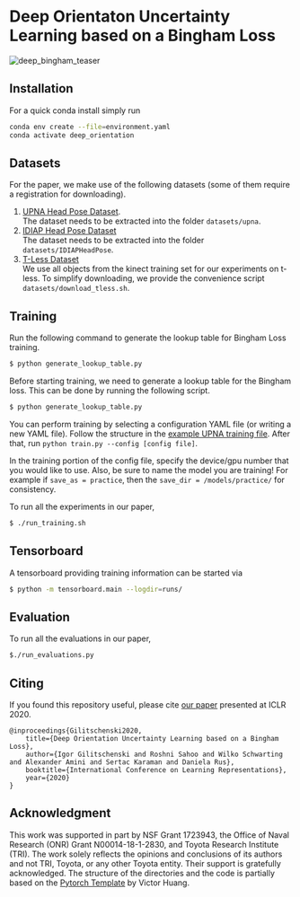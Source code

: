 # Deep Orientaton Uncertainty Learning based on a Bingham Loss
![deep_bingham_teaser](https://user-images.githubusercontent.com/11874191/80402132-71d77a00-888b-11ea-978d-777158ed40ea.gif)

## Installation
For a quick conda install simply run

```bash
conda env create --file=environment.yaml
conda activate deep_orientation
```

## Datasets
For the paper, we make use of the following datasets (some of them require a registration for downloading).

1. [UPNA Head Pose Dataset](http://www.unavarra.es/gi4e/databases/hpdb).<br />
   The dataset needs to be extracted into the folder `datasets/upna`.
2. [IDIAP Head Pose Dataset](https://www.idiap.ch/dataset/headpose/index_html)<br />
   The dataset needs to be extracted into the folder `datasets/IDIAPHeadPose`.
3. [T-Less Dataset](http://cmp.felk.cvut.cz/t-less/)<br />
   We use all objects from the kinect training set for our experiments on t-less. To simplify downloading, we provide the convenience script `datasets/download_tless.sh`.

## Training
Run the following command to generate the lookup table for Bingham Loss training.
```bash
$ python generate_lookup_table.py
```

Before starting training, we need to generate a lookup table for the Bingham loss.  This can be done by running the following script. 
```bash
$ python generate_lookup_table.py
```
You can perform training by selecting a configuration YAML file (or writing a new YAML file). Follow the structure in the [example UPNA training file](configs/baselines/upna/bd_cgs.yaml). After that, run `python train.py --config [config file]`.

In the training portion of the config file, specify the device/gpu number that you would like to use. Also, be sure to name the model you are training! For example if `save_as = practice`, then the `save_dir = /models/practice/` for consistency.

To run all the experiments in our paper,
```bash
$ ./run_training.sh
```
## Tensorboard
A tensorboard providing training information can be started via
```bash
$ python -m tensorboard.main --logdir=runs/
```

## Evaluation
To run all the evaluations in our paper,

```bash
$./run_evaluations.py
```

## Citing

If you found this repository useful, please cite [our paper](http://www.gilitschenski.org/igor/publications/202004-iclr-deep_bingham/iclr20-deep_bingham.pdf) presented at ICLR 2020.

```
@inproceedings{Gilitschenski2020,
    title={Deep Orientation Uncertainty Learning based on a Bingham Loss},
    author={Igor Gilitschenski and Roshni Sahoo and Wilko Schwarting and Alexander Amini and Sertac Karaman and Daniela Rus},
    booktitle={International Conference on Learning Representations},
    year={2020}
}
```

                                                                                         
## Acknowledgment
This work was supported in part by NSF Grant 1723943, the Office of Naval Research (ONR) Grant
N00014-18-1-2830, and Toyota Research Institute (TRI). The work solely reflects the opinions
and conclusions of its authors and not TRI, Toyota, or any other Toyota entity. Their support is
gratefully acknowledged.  The structure of the directories and the code is partially based on the 
[Pytorch Template](https://github.com/victoresque/pytorch-template) by Victor Huang.
